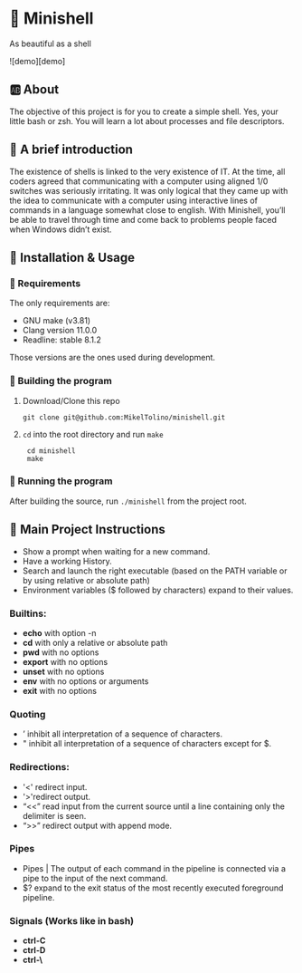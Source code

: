 # 🐚 Minishell

As beautiful as a shell

![demo][demo]

## 🆎 About

The objective of this project is for you to create a simple shell. Yes, your little bash or zsh. You will learn a lot about processes and file descriptors.

## 👣 A brief introduction

The existence of shells is linked to the very existence of IT. At the time, all coders agreed that communicating with a computer using aligned 1/0 switches was seriously irritating. It was only logical that they came up with the idea to communicate with
a computer using interactive lines of commands in a language somewhat close to english.
With Minishell, you’ll be able to travel through time and come back to problems people faced when Windows didn’t exist.

## 🧰 Installation & Usage

### 📑 Requirements
The only requirements are:
- GNU make (v3.81)
- Clang version 11.0.0
- Readline: stable 8.1.2

Those versions are the ones used during development.

### 🔧 Building the program

1. Download/Clone this repo

	`git clone git@github.com:MikelTolino/minishell.git`

2. `cd` into the root directory and run `make`

        cd minishell
        make

### 🏃 Running the program

After building the source, run `./minishell` from the project root.

## 📖 Main Project Instructions

- Show a prompt when waiting for a new command.
- Have a working History.
- Search and launch the right executable (based on the PATH variable or by using relative or absolute path)
- Environment variables ($ followed by characters) expand to their values.
### Builtins:
- **echo** with option -n
- **cd** with only a relative or absolute path
- **pwd** with no options
- **export** with no options
- **unset** with no options
- **env** with no options or arguments
- **exit** with no options
### Quoting
- ’ inhibit all interpretation of a sequence of characters.
- " inhibit all interpretation of a sequence of characters except for $.
### Redirections:
- '<' redirect input.
- '>'redirect output.
- “<<” read input from the current source until a line containing only the delimiter is seen.
- “>>” redirect output with append mode.
### Pipes
- Pipes | The output of each command in the pipeline is connected via a pipe to the input of the next command.
- $? expand to the exit status of the most recently executed foreground pipeline.
### Signals (Works like in bash)
- **ctrl-C**
- **ctrl-D**
- **ctrl-\\**
